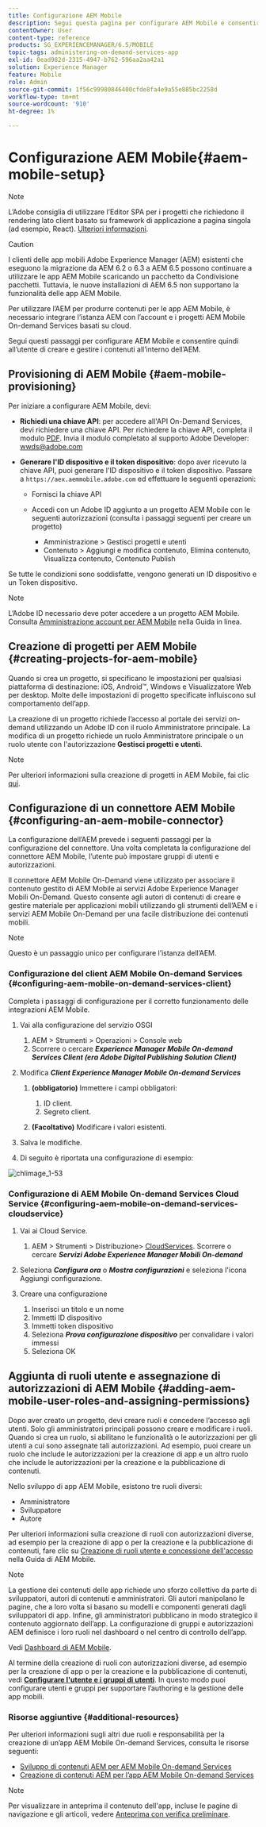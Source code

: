 ```yaml
---
title: Configurazione AEM Mobile
description: Segui questa pagina per configurare AEM Mobile e consentire quindi all’utente di creare e gestire il contenuto all’interno di Adobe Experience Manager (AEM). Questa pagina fornisce informazioni sull’integrazione dell’istanza AEM con l’account e i progetti AEM Mobile On-demand Services basati su cloud.
contentOwner: User
content-type: reference
products: SG_EXPERIENCEMANAGER/6.5/MOBILE
topic-tags: administering-on-demand-services-app
exl-id: 0ead982d-2315-4947-b762-596aa2aa42a1
solution: Experience Manager
feature: Mobile
role: Admin
source-git-commit: 1f56c99980846400cfde8fa4e9a55e885bc2258d
workflow-type: tm+mt
source-wordcount: '910'
ht-degree: 1%

---
```


# Configurazione AEM Mobile{#aem-mobile-setup}

>[!NOTE]
>
>L’Adobe consiglia di utilizzare l’Editor SPA per i progetti che richiedono il rendering lato client basato su framework di applicazione a pagina singola (ad esempio, React). [Ulteriori informazioni](/help/sites-developing/spa-overview.md).

>[!CAUTION]
>
>I clienti delle app mobili Adobe Experience Manager (AEM) esistenti che eseguono la migrazione da AEM 6.2 o 6.3 a AEM 6.5 possono continuare a utilizzare le app AEM Mobile scaricando un pacchetto da Condivisione pacchetti. Tuttavia, le nuove installazioni di AEM 6.5 non supportano la funzionalità delle app AEM Mobile.

Per utilizzare l’AEM per produrre contenuti per le app AEM Mobile, è necessario integrare l’istanza AEM con l’account e i progetti AEM Mobile On-demand Services basati su cloud.

Segui questi passaggi per configurare AEM Mobile e consentire quindi all’utente di creare e gestire i contenuti all’interno dell’AEM.

## Provisioning di AEM Mobile {#aem-mobile-provisioning}

Per iniziare a configurare AEM Mobile, devi:

* **Richiedi una chiave API**: per accedere all&#39;API On-Demand Services, devi richiedere una chiave API. Per richiedere la chiave API, completa il modulo [PDF](https://helpx.adobe.com/digital-publishing-solution/help/aem-mobile-end-of-life-faq.html). Invia il modulo completato al supporto Adobe Developer: [wwds@adobe.com](mailto:wwds@adobe.com)

* **Generare l&#39;ID dispositivo e il token dispositivo**: dopo aver ricevuto la chiave API, puoi generare l&#39;ID dispositivo e il token dispositivo. Passare a `https://aex.aemmobile.adobe.com` ed effettuare le seguenti operazioni:

   * Fornisci la chiave API
   * Accedi con un Adobe ID aggiunto a un progetto AEM Mobile con le seguenti autorizzazioni (consulta i passaggi seguenti per creare un progetto)

      * Amministrazione > Gestisci progetti e utenti
      * Contenuto > Aggiungi e modifica contenuto, Elimina contenuto, Visualizza contenuto, Contenuto Publish

Se tutte le condizioni sono soddisfatte, vengono generati un ID dispositivo e un Token dispositivo.

>[!NOTE]
>
>L’Adobe ID necessario deve poter accedere a un progetto AEM Mobile. Consulta [Amministrazione account per AEM Mobile](https://helpx.adobe.com/digital-publishing-solution/help/aem-mobile-end-of-life-faq.html) nella Guida in linea.

## Creazione di progetti per AEM Mobile {#creating-projects-for-aem-mobile}

Quando si crea un progetto, si specificano le impostazioni per qualsiasi piattaforma di destinazione: iOS, Android™, Windows e Visualizzatore Web per desktop. Molte delle impostazioni di progetto specificate influiscono sul comportamento dell’app.

La creazione di un progetto richiede l’accesso al portale dei servizi on-demand utilizzando un Adobe ID con il ruolo Amministratore principale. La modifica di un progetto richiede un ruolo Amministratore principale o un ruolo utente con l&#39;autorizzazione **Gestisci progetti e utenti**.

>[!NOTE]
>
>Per ulteriori informazioni sulla creazione di progetti in AEM Mobile, fai clic [qui](https://helpx.adobe.com/digital-publishing-solution/help/creating-projects.html).

## Configurazione di un connettore AEM Mobile {#configuring-an-aem-mobile-connector}

La configurazione dell’AEM prevede i seguenti passaggi per la configurazione del connettore. Una volta completata la configurazione del connettore AEM Mobile, l’utente può impostare gruppi di utenti e autorizzazioni.

Il connettore AEM Mobile On-Demand viene utilizzato per associare il contenuto gestito di AEM Mobile ai servizi Adobe Experience Manager Mobili On-Demand. Questo consente agli autori di contenuti di creare e gestire materiale per applicazioni mobili utilizzando gli strumenti dell’AEM e i servizi AEM Mobile On-Demand per una facile distribuzione dei contenuti mobili.

>[!NOTE]
>
>Questo è un passaggio unico per configurare l’istanza dell’AEM.

### Configurazione del client AEM Mobile On-demand Services {#configuring-aem-mobile-on-demand-services-client}

Completa i passaggi di configurazione per il corretto funzionamento delle integrazioni AEM Mobile.

1. Vai alla configurazione del servizio OSGI

   1. AEM > Strumenti > Operazioni > Console web
   1. Scorrere o cercare ***Experience Manager Mobile On-demand Services Client (era Adobe Digital Publishing Solution Client)***

1. Modifica ***Client Experience Manager Mobile On-demand Services***

   1. **(obbligatorio)** Immettere i campi obbligatori:

      1. ID client.
      1. Segreto client.

   1. **(Facoltativo)** Modificare i valori esistenti.

1. Salva le modifiche.
1. Di seguito è riportata una configurazione di esempio:

![chlimage_1-53](assets/chlimage_1-53.png)

### Configurazione di AEM Mobile On-demand Services Cloud Service {#configuring-aem-mobile-on-demand-services-cloudservice}

1. Vai ai Cloud Service.

   1. AEM > Strumenti > Distribuzione> [CloudServices](http://localhost:4502/libs/cq/core/content/tools/cloudservices.html). Scorrere o cercare ***Servizi Adobe Experience Manager Mobili On-demand***

1. Seleziona ***Configura ora*** o ***Mostra configurazioni*** e seleziona l&#39;icona Aggiungi configurazione.

1. Creare una configurazione

   1. Inserisci un titolo e un nome
   1. Immetti ID dispositivo
   1. Immetti token dispositivo
   1. Seleziona ***Prova configurazione dispositivo*** per convalidare i valori immessi
   1. Seleziona OK

## Aggiunta di ruoli utente e assegnazione di autorizzazioni di AEM Mobile {#adding-aem-mobile-user-roles-and-assigning-permissions}

Dopo aver creato un progetto, devi creare ruoli e concedere l’accesso agli utenti. Solo gli amministratori principali possono creare e modificare i ruoli. Quando si crea un ruolo, si abilitano le funzionalità o le autorizzazioni per gli utenti a cui sono assegnate tali autorizzazioni. Ad esempio, puoi creare un ruolo che include le autorizzazioni per la creazione di app e un altro ruolo che include le autorizzazioni per la creazione e la pubblicazione di contenuti.

Nello sviluppo di app AEM Mobile, esistono tre ruoli diversi:

* Amministratore
* Sviluppatore
* Autore

Per ulteriori informazioni sulla creazione di ruoli con autorizzazioni diverse, ad esempio per la creazione di app o per la creazione e la pubblicazione di contenuti, fare clic su [Creazione di ruoli utente e concessione dell&#39;accesso](https://helpx.adobe.com/digital-publishing-solution/help/account-admin-dps.html) nella Guida di AEM Mobile.

>[!NOTE]
>
>La gestione dei contenuti delle app richiede uno sforzo collettivo da parte di sviluppatori, autori di contenuti e amministratori. Gli autori manipolano le pagine, che a loro volta si basano su modelli e componenti generati dagli sviluppatori di app. Infine, gli amministratori pubblicano in modo strategico il contenuto aggiornato dell’app. La configurazione di gruppi e autorizzazioni AEM definisce i loro ruoli nel dashboard o nel centro di controllo dell’app.
>
>Vedi [Dashboard di AEM Mobile](/help/mobile/mobile-apps-ondemand-application-dashboard.md).

Al termine della creazione di ruoli con autorizzazioni diverse, ad esempio per la creazione di app o per la creazione e la pubblicazione di contenuti, vedi [**Configurare l&#39;utente e i gruppi di utenti**](/help/mobile/aem-mobile-configure-users.md). In questo modo puoi configurare utenti e gruppi per supportare l’authoring e la gestione delle app mobili.

### Risorse aggiuntive {#additional-resources}

Per ulteriori informazioni sugli altri due ruoli e responsabilità per la creazione di un’app AEM Mobile On-demand Services, consulta le risorse seguenti:

* [Sviluppo di contenuti AEM per AEM Mobile On-demand Services](/help/mobile/aem-mobile-on-demand.md)
* [Creazione di contenuti AEM per l’app AEM Mobile On-demand Services](/help/mobile/mobile-apps-ondemand.md)

>[!NOTE]
>
>Per visualizzare in anteprima il contenuto dell&#39;app, incluse le pagine di navigazione e gli articoli, vedere [Anteprima con verifica preliminare](/help/mobile/aem-mobile-manage-ondemand-services.md).
